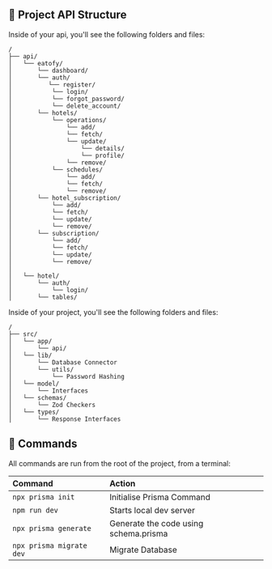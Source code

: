 ## 🚀 Project API Structure

Inside of your api, you'll see the following folders and files:

```text
/
├── api/
│   └── eatofy/
│       └── dashboard/
│       └── auth/
│          └── register/
│           └── login/
│           └── forgot_password/
│           └── delete_account/
│       └── hotels/
│           └── operations/
│               └── add/
│               └── fetch/
│               └── update/
│                   └── details/
│                   └── profile/
│               └── remove/
│           └── schedules/
│               └── add/
│               └── fetch/
│               └── remove/
│       └── hotel_subscription/
│           └── add/
│           └── fetch/
│           └── update/
│           └── remove/
│       └── subscription/
│           └── add/
│           └── fetch/
│           └── update/
│           └── remove/
│
│   └── hotel/
│       └── auth/
│           └── login/
│       └── tables/

```

Inside of your project, you'll see the following folders and files:

```text
/
├── src/
│   └── app/
│       └── api/
│   └── lib/
│       └── Database Connector
│       └── utils/
│           └── Password Hashing
│   └── model/
│       └── Interfaces
│   └── schemas/
│       └── Zod Checkers
│   └── types/
│       └── Response Interfaces
```

## 🧞 Commands 

All commands are run from the root of the project, from a terminal:

| Command                   | Action                                           |
| :------------------------ | :----------------------------------------------- |
| `npx prisma init`         | Initialise Prisma Command                        |
| `npm run dev`             | Starts local dev server                          |
| `npx prisma generate`     | Generate the code using schema.prisma            |
| `npx prisma migrate dev`  | Migrate Database                                 |
